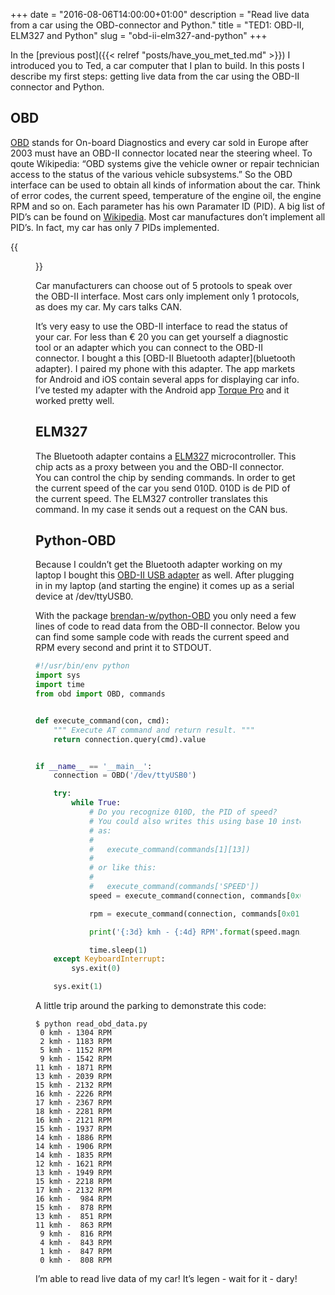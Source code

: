 +++
date = "2016-08-06T14:00:00+01:00"
description = "Read live data from a car using the OBD-connector and Python."
title = "TED1: OBD-II, ELM327 and Python"
slug = "obd-ii-elm327-and-python"
+++

In the [previous post]({{< relref "posts/have_you_met_ted.md" >}}) I
introduced you to Ted, a car computer that I plan to build. In this posts I
describe my first steps: getting live data from the car using the OBD-II
connector and Python.

## OBD
[OBD][obd] stands for On-board Diagnostics and every car sold in Europe after
2003 must have an OBD-II connector located near the steering wheel. To qoute
Wikipedia: “OBD systems give the vehicle owner or repair technician access to
the status of the various vehicle subsystems.” So the OBD interface can be used
to obtain all kinds of information about the car. Think of error codes, the
current speed, temperature of the engine oil, the engine RPM and so on. Each
parameter has his own Paramater ID (PID). A big list of PID’s can be found on
[Wikipedia][pid]. Most car manufactures don’t implement all PID’s. In fact, my
car has only 7 PIDs implemented.

{{<figure src="/img/obd-ii-connector.jpg">}}

Car manufacturers can choose out of 5 protools to speak over the OBD-II
interface. Most cars only implement only 1 protocols, as does my car. My cars
talks CAN.

It’s very easy to use the OBD-II interface to read the status of your car. For
less than € 20 you can get yourself a diagnostic tool or an adapter which you
can connect to the OBD-II connector. I bought a this [OBD-II Bluetooth
adapter](bluetooth adapter). I paired my phone with this adapter. The app
markets for Android and iOS contain several apps for displaying car info.
I’ve tested my adapter with the Android app [Torque Pro][torque pro] and it
worked pretty well.

## ELM327
The Bluetooth adapter contains a [ELM327](elm327) microcontroller. This chip
acts as a proxy between you and the OBD-II connector. You can control the
chip by sending commands. In order to get the current speed of the car you send
010D.  010D is de PID of the current speed. The ELM327 controller translates
this command. In my case it sends out a request on the CAN bus.

## Python-OBD
Because I couldn’t get the Bluetooth adapter working on my laptop I bought this
[OBD-II USB adapter][usb adapter] as well. After plugging in in my laptop (and
starting the engine) it comes up as a serial device at /dev/ttyUSB0.

With the package [brendan-w/python-OBD][python-obd] you only need a few lines
of code to read data from the OBD-II connector. Below you can find some sample
code with reads the current speed and RPM every second and print it to STDOUT.

``` python
#!/usr/bin/env python
import sys
import time
from obd import OBD, commands


def execute_command(con, cmd):
    """ Execute AT command and return result. """
    return connection.query(cmd).value


if __name__ == '__main__':
    connection = OBD('/dev/ttyUSB0')

    try:
        while True:
            # Do you recognize 010D, the PID of speed?
            # You could also writes this using base 10 instead of hexadecimals,
            # as:
            #
            #   execute_command(commands[1][13])
            #
            # or like this:
            #
            #   execute_command(commands['SPEED'])
            speed = execute_command(connection, commands[0x01][0x0D])

            rpm = execute_command(connection, commands[0x01][0x0C])

            print('{:3d} kmh - {:4d} RPM'.format(speed.magnitude, int(rpm.magnitude)))

            time.sleep(1)
    except KeyboardInterrupt:
        sys.exit(0)

    sys.exit(1)
```

A little trip around the parking to demonstrate this code:

``` shell
$ python read_obd_data.py
 0 kmh - 1304 RPM
 2 kmh - 1183 RPM
 5 kmh - 1152 RPM
 9 kmh - 1542 RPM
11 kmh - 1871 RPM
13 kmh - 2039 RPM
15 kmh - 2132 RPM
16 kmh - 2226 RPM
17 kmh - 2367 RPM
18 kmh - 2281 RPM
16 kmh - 2121 RPM
15 kmh - 1937 RPM
14 kmh - 1886 RPM
14 kmh - 1906 RPM
14 kmh - 1835 RPM
12 kmh - 1621 RPM
13 kmh - 1949 RPM
15 kmh - 2218 RPM
17 kmh - 2132 RPM
16 kmh -  984 RPM
15 kmh -  878 RPM
13 kmh -  851 RPM
11 kmh -  863 RPM
 9 kmh -  816 RPM
 4 kmh -  843 RPM
 1 kmh -  847 RPM
 0 kmh -  808 RPM
```

I’m able to read live data of my car! It’s legen - wait for it - dary!

[bluetooth adapter]: http://www.obdshop.nl/obd-2-universeel/interfaces/obd-bluetooth/obd-2-bluetooth-interface-micro-blauw-129.html
[elm327]: https://www.elmelectronics.com/wp-content/uploads/2016/07//ELM327DS.pdf
[obd]: https://en.wikipedia.org/wiki/On-board_diagnostics
[pid]: https://en.wikipedia.org/wiki/OBD-II_PIDs
[python-obd]: https://github.com/brendan-w/python-OBD
[torque pro]: https://play.google.com/store/apps/details?id=org.prowl.torque&hl=nl
[usb adapter]: http://www.obdshop.nl/obd-2-universeel/interfaces/obd-usb/obd-elm327-usb-interface-universeel-can-bus.html
